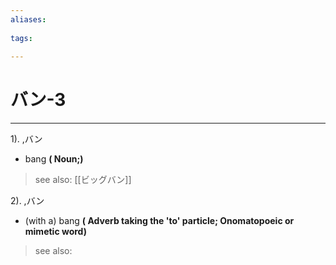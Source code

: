 ```yaml
---
aliases:
    
tags:
    
---
```


# バン-3
---
1).
,バン

- bang
**( Noun;)**
> see also:  [[ビッグバン]]
            
2).
,バン

- (with a) bang
**( Adverb taking the 'to' particle; Onomatopoeic or mimetic word)**
> see also: 
            